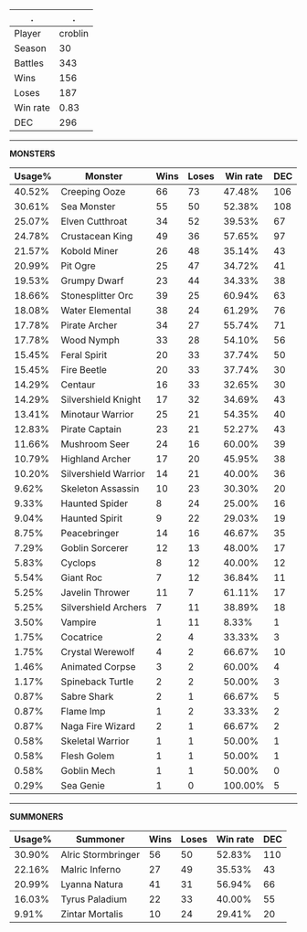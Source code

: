.|.
|-|-
Player|croblin
Season|30
Battles|343
Wins|156
Loses|187
Win rate|0.83
DEC|296

---
**MONSTERS**

Usage%|Monster|Wins|Loses|Win rate|DEC|
-|-|-|-|-|-|
40.52%|Creeping Ooze|66|73|47.48%|106|
30.61%|Sea Monster|55|50|52.38%|108|
25.07%|Elven Cutthroat|34|52|39.53%|67|
24.78%|Crustacean King|49|36|57.65%|97|
21.57%|Kobold Miner|26|48|35.14%|43|
20.99%|Pit Ogre|25|47|34.72%|41|
19.53%|Grumpy Dwarf|23|44|34.33%|38|
18.66%|Stonesplitter Orc|39|25|60.94%|63|
18.08%|Water Elemental|38|24|61.29%|76|
17.78%|Pirate Archer|34|27|55.74%|71|
17.78%|Wood Nymph|33|28|54.10%|56|
15.45%|Feral Spirit|20|33|37.74%|50|
15.45%|Fire Beetle|20|33|37.74%|30|
14.29%|Centaur|16|33|32.65%|30|
14.29%|Silvershield Knight|17|32|34.69%|43|
13.41%|Minotaur Warrior|25|21|54.35%|40|
12.83%|Pirate Captain|23|21|52.27%|43|
11.66%|Mushroom Seer|24|16|60.00%|39|
10.79%|Highland Archer|17|20|45.95%|38|
10.20%|Silvershield Warrior|14|21|40.00%|36|
9.62%|Skeleton Assassin|10|23|30.30%|20|
9.33%|Haunted Spider|8|24|25.00%|16|
9.04%|Haunted Spirit|9|22|29.03%|19|
8.75%|Peacebringer|14|16|46.67%|35|
7.29%|Goblin Sorcerer|12|13|48.00%|17|
5.83%|Cyclops|8|12|40.00%|12|
5.54%|Giant Roc|7|12|36.84%|11|
5.25%|Javelin Thrower|11|7|61.11%|17|
5.25%|Silvershield Archers|7|11|38.89%|18|
3.50%|Vampire|1|11|8.33%|1|
1.75%|Cocatrice|2|4|33.33%|3|
1.75%|Crystal Werewolf|4|2|66.67%|10|
1.46%|Animated Corpse|3|2|60.00%|4|
1.17%|Spineback Turtle|2|2|50.00%|3|
0.87%|Sabre Shark|2|1|66.67%|5|
0.87%|Flame Imp|1|2|33.33%|2|
0.87%|Naga Fire Wizard|2|1|66.67%|2|
0.58%|Skeletal Warrior|1|1|50.00%|1|
0.58%|Flesh Golem|1|1|50.00%|1|
0.58%|Goblin Mech|1|1|50.00%|0|
0.29%|Sea Genie|1|0|100.00%|5|

---
**SUMMONERS**

Usage%|Summoner|Wins|Loses|Win rate|DEC|
-|-|-|-|-|-|
30.90%|Alric Stormbringer|56|50|52.83%|110|
22.16%|Malric Inferno|27|49|35.53%|43|
20.99%|Lyanna Natura|41|31|56.94%|66|
16.03%|Tyrus Paladium|22|33|40.00%|55|
9.91%|Zintar Mortalis|10|24|29.41%|20|

